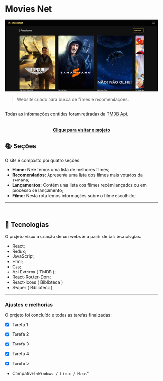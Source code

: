 # Movies Net

<!---Esses são exemplos. Veja https://shields.io para outras pessoas ou para personalizar este conjunto de escudos. Você pode querer incluir dependências, status do projeto e informações de licença aqui--->

<img src="src/assets/movies-Read-Me.JPG" alt="Movies Net">

> Website criado para busca de filmes e recomendações.
<br>
Todas as informações contidas foram retiradas da <a href="https://developers.themoviedb.org/3"> TMDB Api.</a>
<br>

<br>

<h4 align="center"><a href="https://movies-net.netlify.app/" target="_blank">Clique para visitar o projeto</a></h4>

## 📚 Seções

O site é composto por quatro seções:

- **Home:** Nele temos uma lista de melhores filmes;
- **Recomendados:** Apresenta uma lista dos filmes mais votados da semana;
- **Lançamentos:** Contém uma lista dos filmes recém lançados ou em processo de lançamento;
- **Filme:** Nesta rota temos informações sobre o filme escolhido;


---
<br>

## 🚀  Tecnologias

O projeto visou a criação de um website a partir de tais tecnologias:

- React;
- Redux;
- JavaScript;
- Html;
- Css;
- Api Externa ( TMDB );
- React-Router-Dom;
- React-icons ( Biblioteca )
- Swiper ( Biblioteca )

---

### Ajustes e melhorias

O projeto foi concluído e todas as tarefas finalizadas:

- [x] Tarefa 1
- [x] Tarefa 2
- [x] Tarefa 3
- [x] Tarefa 4
- [x] Tarefa 5


* Compatível `<Windows / Linux / Mac>`."

<br>

